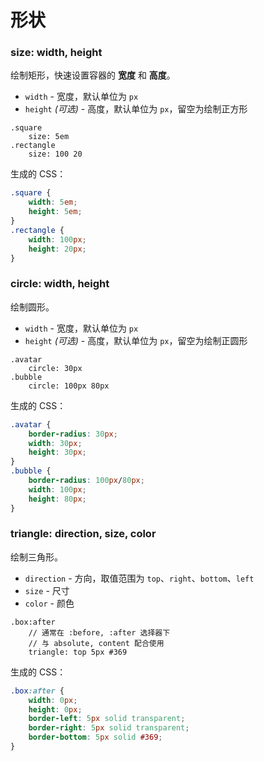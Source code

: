 形状
===

### size: width, height

绘制矩形，快速设置容器的 **宽度** 和 **高度**。

 * `width` - 宽度，默认单位为 `px`
 * `height` _(可选)_ - 高度，默认单位为 `px`，留空为绘制正方形

```stylus
.square
    size: 5em
.rectangle
    size: 100 20
```

生成的 CSS：

```css
.square {
    width: 5em;
    height: 5em;
}
.rectangle {
    width: 100px;
    height: 20px;
}
```

### circle: width, height

绘制圆形。

 * `width` - 宽度，默认单位为 `px`
 * `height` _(可选)_ - 高度，默认单位为 `px`，留空为绘制正圆形

```stylus
.avatar
    circle: 30px
.bubble
    circle: 100px 80px
```

生成的 CSS：

```css
.avatar {
    border-radius: 30px;
    width: 30px;
    height: 30px;
}
.bubble {
    border-radius: 100px/80px;
    width: 100px;
    height: 80px;
}
```

### triangle: direction, size, color

绘制三角形。

 * `direction` - 方向，取值范围为 `top`、`right`、`bottom`、`left`
 * `size` - 尺寸
 * `color` - 颜色

```stylus
.box:after
    // 通常在 :before, :after 选择器下
    // 与 absolute, content 配合使用
    triangle: top 5px #369
```

生成的 CSS：

```css
.box:after {
    width: 0px;
    height: 0px;
    border-left: 5px solid transparent;
    border-right: 5px solid transparent;
    border-bottom: 5px solid #369;
}
```
